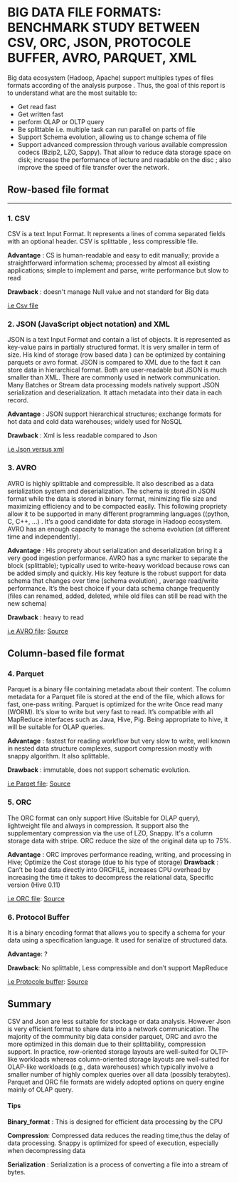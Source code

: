 
# BIG DATA FILE FORMATS: BENCHMARK STUDY BETWEEN CSV, ORC, JSON, PROTOCOLE BUFFER, AVRO, PARQUET, XML #

Big data ecosystem (Hadoop, Apache) support multiples types of files formats according of the analysis purpose . Thus, the goal of this report is to understand what are the most suitable to:

+	Get read fast 
+	Get written fast 
+	perform OLAP or OLTP query 
+	Be splittable i.e. multiple task can run parallel on parts of file
+	Support Schema evolution, allowing us to change schema of file
+	Support advanced compression through various available compression codecs (Bzip2, LZO, Sappy). That allow to reduce data storage space on disk; increase the performance of lecture and readable on the disc ; also improve the speed of file transfer over the network.

## **Row-based file format**
------
### 1. CSV

CSV is a text Input Format. It represents a lines of comma separated fields with an optional header. CSV is splittable , less compressible file.

__Advantage__ : CS is human-readable and easy to edit manually; provide a straightforward information schema;  processed by almost all existing applications; simple to implement and parse, write performance but slow to read

__Drawback__ : doesn't manage Null value and not standard for Big data

[i.e Csv file](https://user-images.githubusercontent.com/51121757/80033301-616a7c80-84e4-11ea-80e4-b03bffc27669.JPG)

### 2. JSON (JavaScript object notation) and XML

JSON is a text Input Format and contain a list of objects. It is represented as key-value pairs in partially structured format. It is very smaller in term of size. His kind of storage (row based data ) can be optimized by containing parquets or avro format.
JSON is compared to XML due to the fact it can store data in hierarchical format. Both are user-readable but JSON is much smaller than XML. There are commonly used in network communication.
Many Batches or Stream data processing models natively support JSON serialization and deserialization. It attach metadata into their data in each record. 


__Advantage__ : JSON support hierarchical structures; exchange formats for hot data and cold data warehouses; widely used for NoSQL 

__Drawback__ : Xml is less readable compared to Json

[i.e Json versus xml](https://user-images.githubusercontent.com/51121757/80033313-662f3080-84e4-11ea-8e18-35addbcee12a.JPG)

### 3. AVRO

AVRO is highly splittable and compressible. It also described as a data serialization system and deserialization. The schema is stored in JSON format while the data is stored in binary format, minimizing file size and maximizing efficiency and to be compacted easily. This following propriety allow it to be supported in many different programming languages ((python, C, C++, …) .
It’s a good candidate for data storage in Hadoop ecosystem. AVRO has an enough capacity to manage the schema evolution (at different time and independently).

__Advantage__ : His proprety about serialization and deserialization bring it a very good ingestion performance.
AVRO has a sync marker to separate the block (splittable); typically used to write-heavy workload because rows can be added simply and quickly. His key feature is the robust support for data schema that changes over time (schema evolution) , average read/write performance. It’s the best choice if your data schema change frequently (files can renamed, added, deleted, while old files can still be read with the new schema)

__Drawback__ : heavy to read

[i.e AVRO file](https://user-images.githubusercontent.com/51121757/80033375-8232d200-84e4-11ea-9531-076f72e30bea.JPG):
    [Source](https://blog.clairvoyantsoft.com/big-data-file-formats-3fb659903271)

## **Column-based file format**

### 4. Parquet

Parquet is a binary file containing  metadata about their content. The column metadata for a Parquet file is stored at the end of the file, which allows for fast, one-pass writing. Parquet is optimized for the write Once read many (WORM). It’s slow to write but very fast to read. It’s compatible with all MapReduce interfaces such as Java, Hive, Pig. Being appropriate to hive, it will be suitable for OLAP queries.

__Advantage__ : fastest for reading workflow but very slow to write, well known in nested data structure complexes, support compression mostly with snappy algorithm. It also splittable.

__Drawback__ : immutable, does not support schematic evolution. 

[i.e Parqet file](https://user-images.githubusercontent.com/51121757/80033382-852dc280-84e4-11ea-8fbb-f29ef9d06ff1.JPG):
     [Source](https://netjs.blogspot.com/2018/07/parquet-file-format-in-hadoop.html) 

### 5. ORC

The ORC format can only support Hive (Suitable for OLAP query), lightweight file and always in compression. It support also the supplementary compression via the use of LZO, Snappy. It's a column storage data with stripe. ORC reduce the size of the original data up to 75%.

__Advantage__ : ORC improves performance reading, writing, and processing in Hive; Optimize the Cost storage
 (due to his type of storage)
__Drawback__ : Can’t be load data directly into ORCFILE, increases CPU overhead by increasing the time it takes to decompress the relational data, Specific version (Hive 0.11)

[i.e ORC file](https://user-images.githubusercontent.com/51121757/80036471-b066e080-84e9-11ea-9525-2a1a4c26104d.JPG):
     [Source](https://cwiki.apache.org/confluence/display/Hive/LanguageManual+ORC) 

### 6. Protocol Buffer

It is a binary encoding format that allows you to specify a schema for your data using a specification language. It used for serialize of structured data.

__Advantage__: ?

__Drawback__: No splittable, Less compressible and don’t support MapReduce

[i.e Protocole buffer](https://user-images.githubusercontent.com/51121757/80033392-8828b300-84e4-11ea-84df-01326a4b56ac.JPG):
       [Source](https://blog.eleven-labs.com/fr/presentation-protocol-buffers/) 
                                                                                                                                                                 
## Summary
CSV and Json are less suitable for stockage or data analysis.  However Json is very efficient format to share data into a network communication. The majority of the community big data consider parquet, ORC and avro the more optimized in this domain due to their splittability, compression support. 
In practice, row-oriented storage layouts are well-suited for OLTP-like workloads whereas column-oriented storage layouts are well-suited for OLAP-like workloads (e.g., data warehouses) which typically involve a smaller number of highly complex queries over all data (possibly terabytes). Parquet and ORC file formats are widely adopted options on query engine mainly of OLAP query.

#### Tips
__Binary_format__ : This is designed for efficient data processing by the CPU

__Compression__:  Compressed data reduces the reading time,thus the delay of data processing. Snappy is optimized for speed of execution, especially when decompressing data

__Serialization__ : Serialization is a process of converting a file into a stream of bytes.
 





                                                                                                                    







